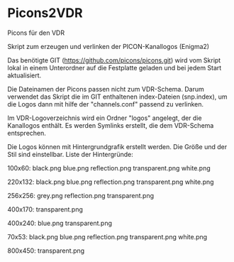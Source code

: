 # Picons2VDR
Picons für den VDR

Skript zum erzeugen und verlinken der PICON-Kanallogos (Enigma2)

Das benötigte GIT (https://github.com/picons/picons.git) wird vom
Skript lokal in einem Unterordner auf die Festplatte geladen und bei
jedem Start aktualisiert.

Die Dateinamen der Picons passen nicht zum VDR-Schema. Darum verwendet das Skript
die im GIT enthaltenen index-Dateien (snp.index), um die Logos dann mit hilfe der
"channels.conf" passend zu verlinken.

Im VDR-Logoverzeichnis wird ein Ordner "logos" angelegt, der die Kanallogos enthält.
Es werden Symlinks erstellt, die dem VDR-Schema entsprechen.

Die Logos können mit Hintergrundgrafik erstellt werden. Die Größe und der Stil
sind einstellbar. Liste der Hintergründe:

100x60:
black.png  blue.png  reflection.png  transparent.png  white.png

220x132:
black.png  blue.png  reflection.png  transparent.png  white.png

256x256:
grey.png  reflection.png  transparent.png

400x170:
transparent.png

400x240:
blue.png  transparent.png

70x53:
black.png  blue.png  reflection.png  transparent.png  white.png

800x450:
transparent.png

